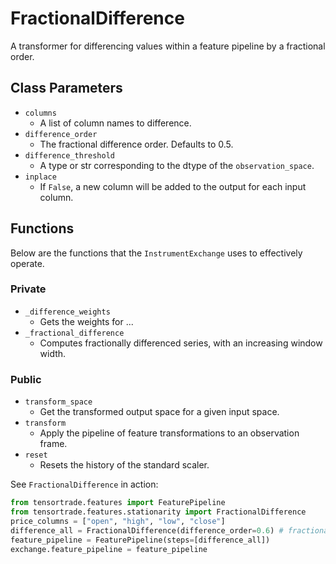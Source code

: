 # FractionalDifference

A transformer for differencing values within a feature pipeline by a fractional order.




## Class Parameters
* `columns`
  *  A list of column names to difference.
* `difference_order`
  * The fractional difference order. Defaults to 0.5.
* `difference_threshold`
  * A type or str corresponding to the dtype of the `observation_space`.
* `inplace`
  * If `False`, a new column will be added to the output for each input column.

## Functions

Below are the functions that the `InstrumentExchange` uses to effectively operate. 

### Private

* `_difference_weights`
  * Gets the weights for ...
* `_fractional_difference`
  * Computes fractionally differenced series, with an increasing window width.

### Public

* `transform_space`
  * Get the transformed output space for a given input space.
* `transform`
  * Apply the pipeline of feature transformations to an observation frame.
* `reset`
  * Resets the history of the standard scaler.


See `FractionalDifference` in action:

```py
from tensortrade.features import FeaturePipeline
from tensortrade.features.stationarity import FractionalDifference
price_columns = ["open", "high", "low", "close"]
difference_all = FractionalDifference(difference_order=0.6) # fractional difference is seen here
feature_pipeline = FeaturePipeline(steps=[difference_all]) 
exchange.feature_pipeline = feature_pipeline
```